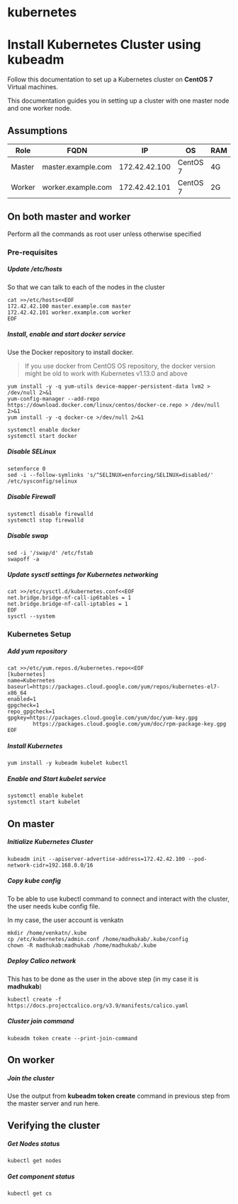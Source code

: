 # kubernetes
# Install Kubernetes Cluster using kubeadm
Follow this documentation to set up a Kubernetes cluster on __CentOS 7__ Virtual machines.

This documentation guides you in setting up a cluster with one master node and one worker node.

## Assumptions
|Role|FQDN|IP|OS|RAM|CPU|
|----|----|----|----|----|----|
|Master|master.example.com|172.42.42.100|CentOS 7|4G|2|
|Worker|worker.example.com|172.42.42.101|CentOS 7|2G|1|

## On both master and worker
Perform all the commands as root user unless otherwise specified
### Pre-requisites
##### Update /etc/hosts
So that we can talk to each of the nodes in the cluster
```
cat >>/etc/hosts<<EOF
172.42.42.100 master.example.com master
172.42.42.101 worker.example.com worker
EOF
```
##### Install, enable and start docker service
Use the Docker repository to install docker.
> If you use docker from CentOS OS repository, the docker version might be old to work with Kubernetes v1.13.0 and above
```
yum install -y -q yum-utils device-mapper-persistent-data lvm2 > /dev/null 2>&1
yum-config-manager --add-repo https://download.docker.com/linux/centos/docker-ce.repo > /dev/null 2>&1
yum install -y -q docker-ce >/dev/null 2>&1

systemctl enable docker
systemctl start docker
```
##### Disable SELinux
```
setenforce 0
sed -i --follow-symlinks 's/^SELINUX=enforcing/SELINUX=disabled/' /etc/sysconfig/selinux
```
##### Disable Firewall
```
systemctl disable firewalld
systemctl stop firewalld
```
##### Disable swap
```
sed -i '/swap/d' /etc/fstab
swapoff -a
```
##### Update sysctl settings for Kubernetes networking
```
cat >>/etc/sysctl.d/kubernetes.conf<<EOF
net.bridge.bridge-nf-call-ip6tables = 1
net.bridge.bridge-nf-call-iptables = 1
EOF
sysctl --system
```
### Kubernetes Setup
##### Add yum repository
```
cat >>/etc/yum.repos.d/kubernetes.repo<<EOF
[kubernetes]
name=Kubernetes
baseurl=https://packages.cloud.google.com/yum/repos/kubernetes-el7-x86_64
enabled=1
gpgcheck=1
repo_gpgcheck=1
gpgkey=https://packages.cloud.google.com/yum/doc/yum-key.gpg
        https://packages.cloud.google.com/yum/doc/rpm-package-key.gpg
EOF
```
##### Install Kubernetes
```
yum install -y kubeadm kubelet kubectl
```
##### Enable and Start kubelet service
```
systemctl enable kubelet
systemctl start kubelet
```
## On master
##### Initialize Kubernetes Cluster
```
kubeadm init --apiserver-advertise-address=172.42.42.100 --pod-network-cidr=192.168.0.0/16
```
##### Copy kube config
To be able to use kubectl command to connect and interact with the cluster, the user needs kube config file.

In my case, the user account is venkatn
```
mkdir /home/venkatn/.kube
cp /etc/kubernetes/admin.conf /home/madhukab/.kube/config
chown -R madhukab:madhukab /home/madhukab/.kube
```
##### Deploy Calico network
This has to be done as the user in the above step (in my case it is __madhukab__)
```
kubectl create -f https://docs.projectcalico.org/v3.9/manifests/calico.yaml
```

##### Cluster join command
```
kubeadm token create --print-join-command
```
## On worker
##### Join the cluster
Use the output from __kubeadm token create__ command in previous step from the master server and run here.

## Verifying the cluster
##### Get Nodes status
```
kubectl get nodes
```
##### Get component status
```
kubectl get cs
```
